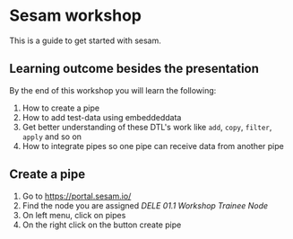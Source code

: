 # Sesam workshop
This is a guide to get started with sesam.


## Learning outcome besides the presentation
By the end of this workshop you will learn the following: 
1. How to create a pipe
2. How to add test-data using embeddeddata
3. Get better understanding of these DTL's work like `add`, `copy`, `filter`, `apply` and so on
4. How to integrate pipes so one pipe can receive data from another pipe



## Create a pipe

1. Go to https://portal.sesam.io/
2. Find the node you are assigned *DELE 01.1 Workshop Trainee Node*
3. On left menu, click on pipes
4. On the right click on the button create pipe

